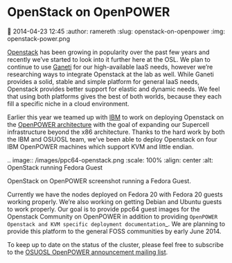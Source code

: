 OpenStack on OpenPOWER
======================
:date: 2014-04-23 12:45
:author: ramereth
:slug: openstack-on-openpower
:img: openstack-power.png

[Openstack](http://openstack.org/) has been growing in popularity over the past few years and recently
we’ve started to look into it further here at the OSL. We plan to continue to
use [Ganeti](https://code.google.com/p/ganeti/) for our high-available IaaS needs, however we’re researching ways
to integrate Openstack at the lab as well. While Ganeti provides a solid, stable
and simple platform for general IaaS needs, Openstack provides better support
for elastic and dynamic needs. We feel that using both platforms gives the best
of both worlds, because they each fill a specific niche in a cloud environment.





Earlier this year we teamed up with [IBM](http://www-03.ibm.com/linux/ltc/) to work on deploying Openstack on the
[OpenPOWER architecture](http://openpowerfoundation.org/) with the goal of expanding our Supercell
infrastructure beyond the x86 architecture. Thanks to the hard work by both
the IBM and OSUOSL team, we’ve been able to deploy Openstack on four IBM
OpenPOWER machines which support KVM and little endian.





.. image:: /images/ppc64-openstack.png
   :scale: 100%
   :align: center
   :alt: OpenStack running Fedora Guest

OpenStack on OpenPOWER screenshot running a Fedora Guest.

Currently we have the nodes deployed on Fedora 20 with Fedora 20 guests working
properly. We’re also working on getting Debian and Ubuntu guests to work
properly. Our goal is to provide ppc64 guest images for the Openstack Community
on OpenPOWER in addition to providing `OpenPOWER Openstack and KVM specific
deployment documentation`_. We are planning to provide this platform to the
general FOSS communities by early June 2014.




To keep up to date on the status of the cluster, please feel free to subscribe
to the [OSUOSL OpenPOWER announcement mailing list](http://lists.osuosl.org/mailman/listinfo/openpower).


